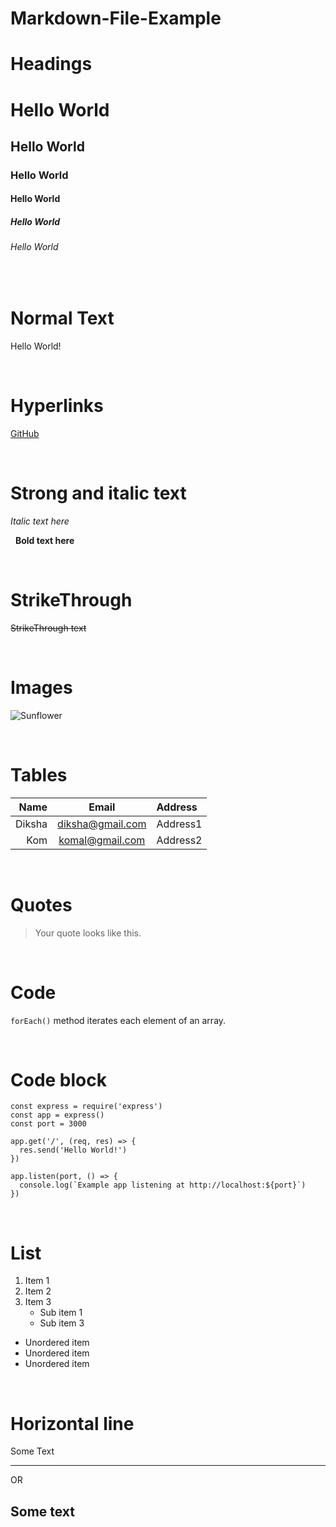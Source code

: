 # Markdown-File-Example

# Headings

# Hello World

## Hello World

### Hello World

#### Hello World

##### Hello World

###### Hello World

&nbsp;
# Normal Text

Hello World!

&nbsp;
# Hyperlinks

[GitHub](https://www.github.com "GitHub Home")

&nbsp;
# Strong and italic text

_Italic text here_

&nbsp;
**Bold text here**  

&nbsp;
# StrikeThrough

~~StrikeThrough text~~  

&nbsp;
# Images
![Sunflower](https://images.unsplash.com/photo-1597848212624-a19eb35e2651?ixlib=rb-1.2.1&ixid=MnwxMjA3fDB8MHxleHBsb3JlLWZlZWR8Mnx8fGVufDB8fHx8&w=1000&q=80)  

&nbsp;
# Tables

| Name    | Email            | Address |
| -------: | :----------------: | :-------- |
|Diksha|diksha@gmail.com|Address1|
|Kom|komal@gmail.com|Address2|

&nbsp;
# Quotes
>Your quote looks like this.

&nbsp;
# Code
`forEach()` method iterates each element of an array.

&nbsp;
# Code block
```
const express = require('express')
const app = express()
const port = 3000

app.get('/', (req, res) => {
  res.send('Hello World!')
})

app.listen(port, () => {
  console.log(`Example app listening at http://localhost:${port}`)
})
```

&nbsp;
# List
1. Item 1
2. Item 2
3. Item 3
   * Sub item 1
   * Sub item 3
* Unordered item
* Unordered item
* Unordered item

&nbsp;
# Horizontal line

Some Text
***

OR

Some text
---